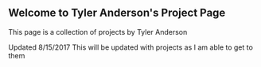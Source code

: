 ## Welcome to Tyler Anderson's Project Page

This page is a collection of projects by Tyler Anderson


Updated 8/15/2017
This will be updated with projects as I am able to get to them
